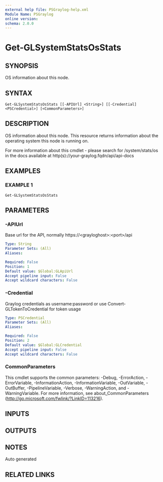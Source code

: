 ```yaml
---
external help file: PSGraylog-help.xml
Module Name: PSGraylog
online version:
schema: 2.0.0
---
```


# Get-GLSystemStatsOsStats

## SYNOPSIS
OS information about this node.

## SYNTAX

```
Get-GLSystemStatsOsStats [[-APIUrl] <String>] [[-Credential] <PSCredential>] [<CommonParameters>]
```

## DESCRIPTION
OS information about this node.
This resource returns information about the operating system this node is running on.

For more information about this cmdlet - please search for /system/stats/os in the docs available at http(s)://your-graylog.fqdn/api/api-docs

## EXAMPLES

### EXAMPLE 1
```
Get-GLSystemStatsOsStats
```

## PARAMETERS

### -APIUrl
Base url for the API, normally https://\<grayloghost\>:\<port\>/api

```yaml
Type: String
Parameter Sets: (All)
Aliases:

Required: False
Position: 1
Default value: $Global:GLApiUrl
Accept pipeline input: False
Accept wildcard characters: False
```

### -Credential
Graylog credentials as username:password or use Convert-GLTokenToCredential for token usage

```yaml
Type: PSCredential
Parameter Sets: (All)
Aliases:

Required: False
Position: 2
Default value: $Global:GLCredential
Accept pipeline input: False
Accept wildcard characters: False
```

### CommonParameters
This cmdlet supports the common parameters: -Debug, -ErrorAction, -ErrorVariable, -InformationAction, -InformationVariable, -OutVariable, -OutBuffer, -PipelineVariable, -Verbose, -WarningAction, and -WarningVariable.
For more information, see about_CommonParameters (http://go.microsoft.com/fwlink/?LinkID=113216).

## INPUTS

## OUTPUTS

## NOTES
Auto generated

## RELATED LINKS
